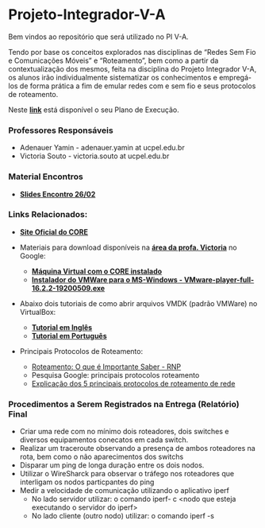 # Projeto-Integrador-V-A

Bem vindos ao repositório que será utilizado no PI V-A.

Tendo por base os conceitos explorados nas disciplinas de “Redes Sem Fio e Comunicações Móveis” e “Roteamento”, bem como a partir da contextualização dos mesmos, feita na disciplina do Projeto Integrador V-A, os alunos irão individualmente sistematizar os conhecimentos e empregá-los de forma prática a fim de emular redes com e sem fio e seus protocolos de roteamento.

Neste **[link](https://docs.google.com/document/d/1gXFWOfzcvUY6TXPFpbDA4SVsfwe5ZKol7v9w8nf8ivg/edit?usp=sharing)** está disponível o seu Plano de Execução.

### Professores Responsáveis

* Adenauer Yamin - adenauer.yamin at ucpel.edu.br
* Victoria Souto - victoria.souto at ucpel.edu.br

### Material Encontros

* **[Slides Encontro 26/02](https://drive.google.com/file/d/1xeK9NlUdIgcdJCZnduJuT-v1HL8brV0g/view?usp=sharing)**

### Links Relacionados:

* **[Site Oficial do CORE](https://www.nrl.navy.mil/Our-Work/Areas-of-Research/Information-Technology/NCS/CORE/)**

* Materiais para download disponíveis na **[área da profa. Victoria](https://drive.google.com/drive/u/0/folders/1Br5WRXvqyvaAPmqad2RnRHZbGuk88Mtm)** no Google:
  * **[Máquina Virtual com o CORE instalado](https://drive.google.com/file/d/11VVABrhvjM7RNeLUvg92XlbPjTp0r_fj/view?usp=sharing)**
  * **[Instalador do VMWare para o MS-Windows - VMware-player-full-16.2.2-19200509.exe](https://drive.google.com/file/d/1PBE5Jm_TWVtyvRX8ZrJPMqYdbHbT51Ne/view?usp=sharing)**

* Abaixo dois tutoriais de como abrir arquivos VMDK (padrão VMWare) no VirtualBox:
  * **[Tutorial em Inglês](https://techathlon.com/how-to-run-a-vmdk-file-in-oracle-virtualbox/)**
  * **[Tutorial em Português](https://appleglitz.com/portuguese/como-abrir-um-arquivo-vmdk-no-virtualbox/)**

* Principais Protocolos de Roteamento:
  * [Roteamento: O que é Importante Saber - RNP](https://memoria.rnp.br/newsgen/9705/n1-1.html)
  * Pesquisa Google: principais protocolos roteamento
  * [Explicação dos 5 principais protocolos de roteamento de rede](https://fiodevida.com/explicacao-dos-5-principais-protocolos-de-roteamento-de-rede/)


### Procedimentos a Serem Registrados na Entrega (Relatório) Final

* Criar uma rede com no mínimo dois roteadores, dois switches e diversos equipamentos conecatos em cada switch.
* Realizar um traceroute observando a presença de ambos roteadores na rota, bem como o não aparecimentos dos switchs
* Disparar um ping de longa duração entre os dois nodos.
* Utilizar o WireSharck para observar o tráfego nos roteadores que interligam os nodos particpantes do ping
* Medir a velocidade de comunicação utilizando o aplicativo iperf
   * No lado servidor utilizar: o comando iperf- c \<nodo que esteja executando o servidor do iperf\>
   * No lado cliente (outro nodo) utilizar: o comando iperf -s
